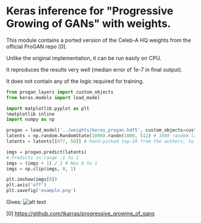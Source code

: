 
# Keras inference for "Progressive Growing of GANs" with weights.

This module contains a ported version of the Celeb-A HQ weights from the official ProGAN repo [0].

Unlike the original implementation, it can be run easily on CPU.

It reproduces the results very well (median error of 1e-7 in final output).

It does not contain any of the logic required for training.

```python
from progan_layers import custom_objects
from keras.models import load_model

import matplotlib.pyplot as plt
%matplotlib inline
import numpy as np

progan = load_model('../weights/keras_progan.hdf5', custom_objects=custom_objects)
latents = np.random.RandomState(1000).randn(1000, 512) # 1000 random latents
latents = latents[[477, 56]] # hand-picked top-10 from the authors, to verify replication.

imgs = progan.predict(latents)
# Predicts in range -1 to 1
imgs = (imgs + 1) / 2 # Now 0 to 1
imgs = np.clip(imgs, 0, 1)

plt.imshow(imgs[0])
plt.axis('off')
plt.savefig('example.png')
```
Gives:
![alt text](notebooks/test.png)

[0] https://github.com/tkarras/progressive_growing_of_gans
